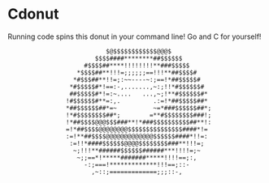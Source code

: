 # Cdonut

Running code spins this donut in your command line! Go and C for yourself!

                               $@$$$$$$$$$$$$@@@$
                            $$$$####********##$$$$$$
                         #$$$$##****!!!!!!!!**###$$$$$
                       *$$$$##**!!!=;;;;;;==!!!**##$$$$#
                      *#$$$##**!!=;:~~----~:;==!*##$$$$$#
                     *#$$$$$#*!==:-,.......,~:;!!*#$$$$$$#
                     ##$$$$$#*!=:~....   ...,~;!**#$$$$$$#*
                    !#$$$$$$#**=:,.         .:=!*##$$$$$##*
                    *##$$$$$$##*=~          ~=*###$$$$$$##*;
                    !*#$$$$$$$$##*;        =**#$$$$$$$$###!;
                    !*##$$$$@@@$$$###**!*###$$$$$$$$$$##**!:
                    =!*##$$$$@@@@@@@@$$$$$$$$$$$$$$$####*!=
                    :=!**##$$$$@@@@@@@@@@@@@$$$$$$####*!!=:
                     :=!!*####$$$$$$@@@@$$$$$$$$###**!!!=;
                      ~;!!!**######$$$$$$######***!!!!=;~
                       ~;;==*!*****#######*****!!!!==;:,
                         -:;===!*************!!!==;::-
                           ,~::;=============;;;::-,
